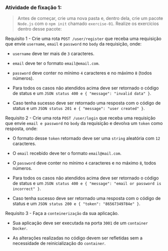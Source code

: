 ###  Atividade de fixação 1:
> Antes de começar, crie uma nova pasta e, dentro dela, crie um pacote `Node.js` com o `npm init` chamado `exercise-01`. Realize os exercícios dentro desse pacote:

Requisito 1 - Crie uma rota `POST /user/register` que receba uma requisição que envie `username`, `email` e `password` no `body` da requisição, onde:

* `username` deve ter mais de `3` caracteres.

* `email` deve ter o formato `email@email.com`.

* `password` deve conter no mínimo `4` caracteres e no máximo `8` (todos números).

* Para todos os casos não atendidos acima deve ser retornado o código de status e um `JSON status 400 e { "message": "invalid data" }`.

* Caso tenha sucesso deve ser retornado uma resposta com o código de status e um `JSON status 201 e { "message": "user created" }`.


Requisito 2 - Crie uma rota `POST /user/login` que receba uma requisição que envie `email e password` no `body` da requisição e devolva um `token` como resposta, onde:

* O formato desse `token` retornado deve ser uma `string` aleatória com `12` caracteres.

* O `email` recebido deve ter o formato `email@mail.com`.

* O `password` deve conter no mínimo `4` caracteres e no máximo `8`, todos números.

* Para todos os casos não atendidos acima deve ser retornado o código de status e um `JSON status 400 e { "message": "email or password is incorrect" }`.

* Caso tenha sucesso deve ser retornado uma resposta com o código de status e um `JSON status 200 e { "token": "86567349784e" }`.


Requisito 3 - Faça a `conteinerização` da sua aplicação.

* Sua aplicação deve ser executada na porta `3001` de um `container` `Docker`.

* As alterações realizadas no código devem ser refletidas sem a necessidade de reinicialização do `container`.
